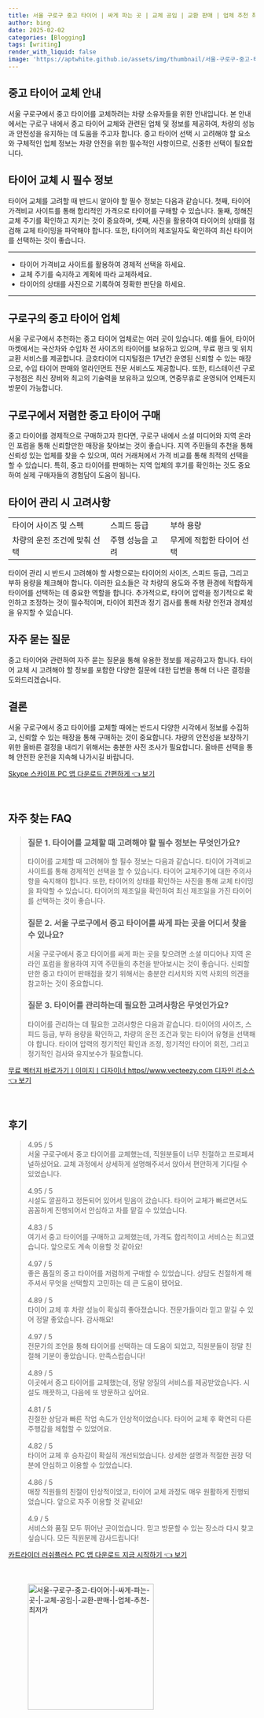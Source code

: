 ```yaml
---
title: 서울 구로구 중고 타이어 | 싸게 파는 곳 | 교체 공임 | 교환 판매 | 업체 추천 최저가
author: bing
date: 2025-02-02
categories: [Blogging]
tags: [writing]
render_with_liquid: false
image: 'https://aptwhite.github.io/assets/img/thumbnail/서울-구로구-중고-타이어-|-싸게-파는-곳-|-교체-공임-|-교환-판매-|-업체-추천-최저가.webp'
---
```



<h2 id='중고 타이어 교체 안내'>중고 타이어 교체 안내</h2>

<p>서울 구로구에서 중고 타이어를 교체하려는 차량 소유자들을 위한 안내입니다. 본 안내에서는 구로구 내에서 중고 타이어 교체와 관련된 업체 및 정보를 제공하여, 차량의 성능과 안전성을 유지하는 데 도움을 주고자 합니다. 중고 타이어 선택 시 고려해야 할 요소와 구체적인 업체 정보는 차량 안전을 위한 필수적인 사항이므로, 신중한 선택이 필요합니다.</p>

<h2 id='타이어 교체 시 필수 정보'>타이어 교체 시 필수 정보</h2>

<p>타이어 교체를 고려할 때 반드시 알아야 할 필수 정보는 다음과 같습니다. 첫째, 타이어 가격비교 사이트를 통해 합리적인 가격으로 타이어를 구매할 수 있습니다. 둘째, 정해진 교체 주기를 확인하고 지키는 것이 중요하며, 셋째, 사진을 활용하여 타이어의 상태를 점검해 교체 타이밍을 파악해야 합니다. 또한, 타이어의 제조일자도 확인하여 최신 타이어를 선택하는 것이 좋습니다.</p>

<hr />

<ul>
    <li>타이어 가격비교 사이트를 활용하여 경제적 선택을 하세요.</li>
    <li>교체 주기를 숙지하고 계획에 따라 교체하세요.</li>
    <li>타이어의 상태를 사진으로 기록하여 정확한 판단을 하세요.</li>
</ul>

<hr />

<h2 id='구로구의 중고 타이어 업체'>구로구의 중고 타이어 업체</h2>

<p>서울 구로구에서 추천하는 중고 타이어 업체로는 여러 곳이 있습니다. 예를 들어, 타이어마켓에서는 국산차와 수입차 전 사이즈의 타이어를 보유하고 있으며, 무료 펑크 및 위치 교환 서비스를 제공합니다. 금호타이어 디지털점은 17년간 운영된 신뢰할 수 있는 매장으로, 수입 타이어 판매와 얼라인먼트 전문 서비스도 제공합니다. 또한, 티스테이션 구로구청점은 최신 장비와 최고의 기술력을 보유하고 있으며, 연중무휴로 운영되어 언제든지 방문이 가능합니다.</p>

<h2 id='구로구에서 저렴한 중고 타이어 구매'>구로구에서 저렴한 중고 타이어 구매</h2>

<p>중고 타이어를 경제적으로 구매하고자 한다면, 구로구 내에서 소셜 미디어와 지역 온라인 포럼을 통해 신뢰할만한 매장을 찾아보는 것이 좋습니다. 지역 주민들의 추천을 통해 신뢰성 있는 업체를 찾을 수 있으며, 여러 거래처에서 가격 비교를 통해 최적의 선택을 할 수 있습니다. 특히, 중고 타이어를 판매하는 지역 업체의 후기를 확인하는 것도 중요하여 실제 구매자들의 경험담이 도움이 됩니다.</p>

<h2 id='타이어 관리 시 고려사항'>타이어 관리 시 고려사항</h2>

<table>
    <tr>
        <td>타이어 사이즈 및 스펙</td>
        <td>스피드 등급</td>
        <td>부하 용량</td>
    </tr>
    <tr>
        <td>차량의 운전 조건에 맞춰 선택</td>
        <td>주행 성능을 고려</td>
        <td>무게에 적합한 타이어 선택</td>
    </tr>
</table>

<p>타이어 관리 시 반드시 고려해야 할 사항으로는 타이어의 사이즈, 스피드 등급, 그리고 부하 용량을 체크해야 합니다. 이러한 요소들은 각 차량의 용도와 주행 환경에 적합하게 타이어를 선택하는 데 중요한 역할을 합니다. 추가적으로, 타이어 압력을 정기적으로 확인하고 조정하는 것이 필수적이며, 타이어 회전과 정기 검사를 통해 차량 안전과 경제성을 유지할 수 있습니다.</p>

<h2 id='자주 묻는 질문'>자주 묻는 질문</h2>

<p>중고 타이어와 관련하여 자주 묻는 질문을 통해 유용한 정보를 제공하고자 합니다. 타이어 교체 시 고려해야 할 정보를 포함한 다양한 질문에 대한 답변을 통해 더 나은 결정을 도와드리겠습니다.</p>

<h2 id='결론'>결론</h2>

<p>서울 구로구에서 중고 타이어를 교체할 때에는 반드시 다양한 시각에서 정보를 수집하고, 신뢰할 수 있는 매장을 통해 구매하는 것이 중요합니다. 차량의 안전성을 보장하기 위한 올바른 결정을 내리기 위해서는 충분한 사전 조사가 필요합니다. 올바른 선택을 통해 안전한 운전을 지속해 나가시길 바랍니다.</p>


<p><a class="click-button" title="Skype 스카이프 PC 앱 다운로드 간편하게" href="https://aptwhite.github.io/posts/Skype-%EC%8A%A4%EC%B9%B4%EC%9D%B4%ED%94%84-PC-%EC%95%B1-%EB%8B%A4%EC%9A%B4%EB%A1%9C%EB%93%9C-%EA%B0%84%ED%8E%B8%ED%95%98%EA%B2%8C/" rel="dofollow">Skype 스카이프 PC 앱 다운로드 간편하게 👈 보기</a></p><br>
<h2 id='자주_찾는_FAQ'>자주 찾는 FAQ</h2>
<div itemscope="" itemtype="https://schema.org/FAQPage"> 
<blockquote> 
<div itemscope="" itemprop="mainEntity" itemtype="https://schema.org/Question"> 
<h3 itemprop="name">질문 1. 타이어를 교체할 때 고려해야 할 필수 정보는 무엇인가요?</h3> 
<div itemscope="" itemprop="acceptedAnswer" itemtype="https://schema.org/Answer"> 
<span itemprop="text"> 
<p>타이어를 교체할 때 고려해야 할 필수 정보는 다음과 같습니다. 타이어 가격비교 사이트를 통해 경제적인 선택을 할 수 있습니다. 타이어 교체주기에 대한 주의사항을 숙지해야 합니다. 또한, 타이어의 상태를 확인하는 사진을 통해 교체 타이밍을 파악할 수 있습니다. 타이어의 제조일을 확인하여 최신 제조일을 가진 타이어를 선택하는 것이 좋습니다.</p> 
</span> 
</div> 
</div> 

<div itemscope="" itemprop="mainEntity" itemtype="https://schema.org/Question"> 
<h3 itemprop="name">질문 2. 서울 구로구에서 중고 타이어를 싸게 파는 곳을 어디서 찾을 수 있나요?</h3> 
<div itemscope="" itemprop="acceptedAnswer" itemtype="https://schema.org/Answer"> 
<span itemprop="text"> 
<p>서울 구로구에서 중고 타이어를 싸게 파는 곳을 찾으려면 소셜 미디어나 지역 온라인 포럼을 활용하여 지역 주민들의 추천을 받아보시는 것이 좋습니다. 신뢰할 만한 중고 타이어 판매점을 찾기 위해서는 충분한 리서치와 지역 사회의 의견을 참고하는 것이 중요합니다.</p> 
</span> 
</div> 
</div> 

<div itemscope="" itemprop="mainEntity" itemtype="https://schema.org/Question"> 
<h3 itemprop="name">질문 3. 타이어를 관리하는데 필요한 고려사항은 무엇인가요?</h3> 
<div itemscope="" itemprop="acceptedAnswer" itemtype="https://schema.org/Answer"> 
<span itemprop="text"> 
<p>타이어를 관리하는 데 필요한 고려사항은 다음과 같습니다. 타이어의 사이즈, 스피드 등급, 부하 용량을 확인하고, 차량의 운전 조건과 맞는 타이어 유형을 선택해야 합니다. 타이어 압력의 정기적인 확인과 조정, 정기적인 타이어 회전, 그리고 정기적인 검사와 유지보수가 필요합니다.</p> 
</span> 
</div> 
</div> 
</blockquote> 
</div>
<p><a class="click-button" title="무료 벡터지 바로가기ㅣ이미지ㅣ디자이너 https//www.vecteezy.com 디자인 리소스" href="https://aptwhite.github.io/posts/%EB%AC%B4%EB%A3%8C-%EB%B2%A1%ED%84%B0%EC%A7%80-%EB%B0%94%EB%A1%9C%EA%B0%80%EA%B8%B0%E3%85%A3%EC%9D%B4%EB%AF%B8%EC%A7%80%E3%85%A3%EB%94%94%EC%9E%90%EC%9D%B4%EB%84%88-httpswww.vecteezy.com-%EB%94%94%EC%9E%90%EC%9D%B8-%EB%A6%AC%EC%86%8C%EC%8A%A4/" rel="dofollow">무료 벡터지 바로가기ㅣ이미지ㅣ디자이너 https//www.vecteezy.com 디자인 리소스 👈 보기</a></p><br>
<h2 id='후기'>후기</h2>
<div itemscope itemtype="https://schema.org/Product">
  <blockquote>
  <div itemprop="review" itemscope itemtype="https://schema.org/Review">
      <div itemprop="reviewRating" itemscope itemtype="https://schema.org/Rating"> <span itemprop="ratingValue">4.95</span> / <span itemprop="bestRating">5</span> </div>
      <span itemprop="reviewBody">서울 구로구에서 중고 타이어를 교체했는데, 직원분들이 너무 친절하고 프로페셔널하셨어요. 교체 과정에서 상세하게 설명해주셔서 앉아서 편안하게 기다릴 수 있었습니다.</span>
  </div>
  <br>
  <div itemprop="review" itemscope itemtype="https://schema.org/Review">
      <div itemprop="reviewRating" itemscope itemtype="https://schema.org/Rating"> <span itemprop="ratingValue">4.95</span> / <span itemprop="bestRating">5</span> </div>
      <span itemprop="reviewBody">시설도 깔끔하고 정돈되어 있어서 믿음이 갔습니다. 타이어 교체가 빠르면서도 꼼꼼하게 진행되어서 안심하고 차를 맡길 수 있었습니다.</span>
  </div>
  <br>
  <div itemprop="review" itemscope itemtype="https://schema.org/Review">
      <div itemprop="reviewRating" itemscope itemtype="https://schema.org/Rating"> <span itemprop="ratingValue">4.83</span> / <span itemprop="bestRating">5</span> </div>
      <span itemprop="reviewBody">여기서 중고 타이어를 구매하고 교체했는데, 가격도 합리적이고 서비스는 최고였습니다. 앞으로도 계속 이용할 것 같아요!</span>
  </div>
  <br>
  <div itemprop="review" itemscope itemtype="https://schema.org/Review">
      <div itemprop="reviewRating" itemscope itemtype="https://schema.org/Rating"> <span itemprop="ratingValue">4.97</span> / <span itemprop="bestRating">5</span> </div>
      <span itemprop="reviewBody">좋은 품질의 중고 타이어를 저렴하게 구매할 수 있었습니다. 상담도 친절하게 해주셔서 무엇을 선택할지 고민하는 데 큰 도움이 됐어요.</span>
  </div>
  <br>
  <div itemprop="review" itemscope itemtype="https://schema.org/Review">
      <div itemprop="reviewRating" itemscope itemtype="https://schema.org/Rating"> <span itemprop="ratingValue">4.89</span> / <span itemprop="bestRating">5</span> </div>
      <span itemprop="reviewBody">타이어 교체 후 차량 성능이 확실히 좋아졌습니다. 전문가들이라 믿고 맡길 수 있어 정말 좋았습니다. 감사해요!</span>
  </div>
  <br>
  <div itemprop="review" itemscope itemtype="https://schema.org/Review">
      <div itemprop="reviewRating" itemscope itemtype="https://schema.org/Rating"> <span itemprop="ratingValue">4.97</span> / <span itemprop="bestRating">5</span> </div>
      <span itemprop="reviewBody">전문가의 조언을 통해 타이어를 선택하는 데 도움이 되었고, 직원분들이 정말 친절해 기분이 좋았습니다. 만족스럽습니다!</span>
  </div>
  <br>
  <div itemprop="review" itemscope itemtype="https://schema.org/Review">
      <div itemprop="reviewRating" itemscope itemtype="https://schema.org/Rating"> <span itemprop="ratingValue">4.89</span> / <span itemprop="bestRating">5</span> </div>
      <span itemprop="reviewBody">이곳에서 중고 타이어를 교체했는데, 정말 양질의 서비스를 제공받았습니다. 시설도 깨끗하고, 다음에 또 방문하고 싶어요.</span>
  </div>
  <br>
  <div itemprop="review" itemscope itemtype="https://schema.org/Review">
      <div itemprop="reviewRating" itemscope itemtype="https://schema.org/Rating"> <span itemprop="ratingValue">4.81</span> / <span itemprop="bestRating">5</span> </div>
      <span itemprop="reviewBody">친절한 상담과 빠른 작업 속도가 인상적이었습니다. 타이어 교체 후 확연히 다른 주행감을 체험할 수 있었어요.</span>
  </div>
  <br>
  <div itemprop="review" itemscope itemtype="https://schema.org/Review">
      <div itemprop="reviewRating" itemscope itemtype="https://schema.org/Rating"> <span itemprop="ratingValue">4.82</span> / <span itemprop="bestRating">5</span> </div>
      <span itemprop="reviewBody">타이어 교체 후 승차감이 확실히 개선되었습니다. 상세한 설명과 적절한 권장 덕분에 안심하고 이용할 수 있었습니다.</span>
  </div>
  <br>
  <div itemprop="review" itemscope itemtype="https://schema.org/Review">
      <div itemprop="reviewRating" itemscope itemtype="https://schema.org/Rating"> <span itemprop="ratingValue">4.86</span> / <span itemprop="bestRating">5</span> </div>
      <span itemprop="reviewBody">매장 직원들의 친절이 인상적이었고, 타이어 교체 과정도 매우 원활하게 진행되었습니다. 앞으로 자주 이용할 것 같네요!</span>
  </div>
  <br>
  <div itemprop="review" itemscope itemtype="https://schema.org/Review">
      <div itemprop="reviewRating" itemscope itemtype="https://schema.org/Rating"> <span itemprop="ratingValue">4.9</span> / <span itemprop="bestRating">5</span> </div>
      <span itemprop="reviewBody">서비스와 품질 모두 뛰어난 곳이었습니다. 믿고 방문할 수 있는 장소라 다시 찾고 싶습니다. 모든 직원분께 감사드립니다!</span>
  </div>
  </blockquote>
</div>
<p><a class="click-button" title="카트라이더 러쉬플러스 PC 앱 다운로드 지금 시작하기" href="https://aptwhite.github.io/posts/%EC%B9%B4%ED%8A%B8%EB%9D%BC%EC%9D%B4%EB%8D%94-%EB%9F%AC%EC%89%AC%ED%94%8C%EB%9F%AC%EC%8A%A4-PC-%EC%95%B1-%EB%8B%A4%EC%9A%B4%EB%A1%9C%EB%93%9C-%EC%A7%80%EA%B8%88-%EC%8B%9C%EC%9E%91%ED%95%98%EA%B8%B0/" rel="dofollow">카트라이더 러쉬플러스 PC 앱 다운로드 지금 시작하기 👈 보기</a></p><br>
<figure class="image"><img src="https://aptwhite.github.io/assets/img/thumbnail/서울-구로구-중고-타이어-|-싸게-파는-곳-|-교체-공임-|-교환-판매-|-업체-추천-최저가.webp" alt="서울-구로구-중고-타이어-|-싸게-파는-곳-|-교체-공임-|-교환-판매-|-업체-추천-최저가" width="256" height="256"></figure>